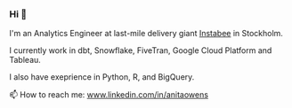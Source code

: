 ### Hi 👋

<!--
**anita-owens/anita-owens** is a ✨ _special_ ✨ repository because its `README.md` (this file) appears on your GitHub profile.

Here are some ideas to get you started:

- 🔭 I’m currently working on ...
- 🌱 I’m currently learning ...
- 👯 I’m looking to collaborate on ...
- 🤔 I’m looking for help with ...
- 💬 Ask me about ...
- 📫 How to reach me: ...
- 😄 Pronouns: ...
- ⚡ Fun fact: ...
-->

I'm an Analytics Engineer at last-mile delivery giant [Instabee](https://instabee.com/) in Stockholm.

I currently work in dbt, Snowflake, FiveTran, Google Cloud Platform and Tableau.

I also have exeprience in Python, R, and BigQuery.

📫 How to reach me: www.linkedin.com/in/anitaowens

